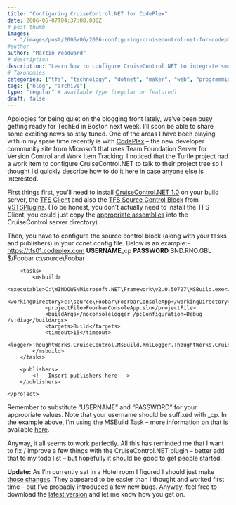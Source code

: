 ```yaml
---
title: "Configuring CruiseControl.NET for CodePlex"
date: 2006-06-07T04:37:08.000Z
# post thumb
images:
  - "/images/post/2006/06/2006-configuring-cruisecontrol-net-for-codeplex.jpg"
#author
author: "Martin Woodward"
# description
description: "Learn how to configure CruiseControl.NET to integrate smoothly with CodePlex and enhance your development workflow."
# Taxonomies
categories: ["tfs", "technology", "dotnet", "maker", "web", "programming"]
tags: ["blog", "archive"]
type: "regular" # available type (regular or featured)
draft: false
---
```


Apologies for being quiet on the blogging front lately, we’ve been busy getting ready for TechEd in Boston next week. I’ll soon be able to share some exciting news so stay tuned. One of the areas I have been playing with in my spare time recently is with [CodePlex](http://www.codeplex.com/) – the new developer community site from Microsoft that uses Team Foundation Server for Version Control and Work Item Tracking. I noticed that the Turtle project had a work item to configure CruiseControl.NET to talk to their project tree so I thought I’d quickly describe how to do it here in case anyone else is interested.

First things first, you’ll need to install [CruiseControl.NET 1.0](http://ccnet.thoughtworks.com/) on your build server, the [TFS Client](http://download.microsoft.com/download/2/a/d/2ad44873-8ccb-4a1b-9c0d-23224b3ba34c/VSTFClient.img) and also the [TFS Source Control Block](http://prdownloads.sourceforge.net/vstsplugins/ccnet_vsts_plugin_1_2_0_bin.zip?download) from [VSTSPlugins](http://vstsplugins.sourceforge.net/). (To be honest, you don’t actually need to install the TFS Client, you could just copy the [appropriate assemblies](http://vstsplugins.sourceforge.net/index.php/archives/news/2006/11) into the CruiseControl server directory).

Then, you have to configure the source control block (along with your tasks and publishers) in your ccnet.config file. Below is an example:-
<cruisecontrol>
<project name="CodeplexExample">
<sourcecontrol type="vsts" autoGetSource="true" applyLabel="false">
<server>https://tfs01.codeplex.com</server>
<username>**USERNAME**\_cp</username>
<password>**PASSWORD**</password>
<domain>SND.RNO.GBL</domain>
<project>$/Foobar</project>
<workingDirectory>c:\source\Foobar</workingDirectory>
</sourcecontrol>

        <tasks>
            <msbuild>
                <executable>C:\WINDOWS\Microsoft.NET\Framework\v2.0.50727\MSBuild.exe</executable>
                <workingDirectory>c:\source\Foobar\FoorbarConsoleApp</workingDirectory>
                <projectFile>FoorbarConsoleApp.sln</projectFile>
                <buildArgs>/noconsolelogger /p:Configuration=Debug /v:diag</buildArgs>
                <targets>Build</targets>
                <timeout>15</timeout>
                <logger>ThoughtWorks.CruiseControl.MsBuild.XmlLogger,ThoughtWorks.CruiseControl.MsBuild.dll</logger>
            </msbuild>
        </tasks>

        <publishers>
            <!-- Insert publishers here -->
        </publishers>

    </project>

</cruisecontrol>

Remember to substitute “USERNAME” and “PASSWORD” for your appropriate values. Note that your username should be suffixed with \_cp. In the example above, I’m using the MSBuild Task – more information on that is available [here](http://confluence.public.thoughtworks.org/display/CCNET/MsBuild+Task).

Anyway, it all seems to work perfectly. All this has reminded me that I want to fix / improve a few things with the CruiseControl.NET plugin – better add that to my todo list – but hopefully it should be good to get people started.

**Update:** As I’m currently sat in a Hotel room I figured I should just make [those changes](http://vstsplugins.sourceforge.net/index.php/archives/news/2006/13). They appeared to be easier than I thought and worked first time – but I’ve probably introduced a few new bugs. Anyway, feel free to download the [latest version](http://vstsplugins.sourceforge.net/index.php/downloads/) and let me know how you get on.
